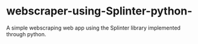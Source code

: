 # webscraper-using-Splinter-python-
A simple webscraping web app using the Splinter library implemented through python.
